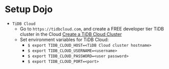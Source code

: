 # Setup Dojo
+ `TiDB Cloud`
  + Go to `https://tidbcloud.com`, and create a FREE developer tier TiDB cluster in the Cloud
[Create a TiDB Cloud Cluster](https://docs.pingcap.com/tidbcloud/tidb-cloud-quickstart)
  + Set environment variables for TiDB Cloud:
    + `$ export TIDB_CLOUD_HOST=<TiDB Cloud cluster hostname>`
    + `$ export TIDB_CLOUD_USERNAME=<username>`
    + `$ export TIDB_CLOUD_PASSWORD=<user password>`
    + `$ export TIDB_CLOUD_PORT=<port>`
